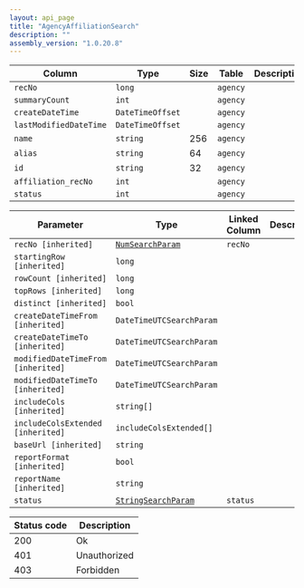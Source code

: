 ```yaml
---
layout: api_page
title: "AgencyAffiliationSearch"
description: ""
assembly_version: "1.0.20.8"
---
```




| Column | Type | Size | Table | Description |
| ------ | ---- | ---- | ----- | ----------- |
| `recNo` | `long` |  | `agency` | 
| `summaryCount` | `int` |  | `agency` | 
| `createDateTime` | `DateTimeOffset` |  | `agency` | 
| `lastModifiedDateTime` | `DateTimeOffset` |  | `agency` | 
| `name` | `string` | 256 | `agency` | 
| `alias` | `string` | 64 | `agency` | 
| `id` | `string` | 32 | `agency` | 
| `affiliation_recNo` | `int` |  | `agency` | 
| `status` | `int` |  | `agency` | 

| Parameter | Type | Linked Column | Description |
| --------- | ---- | ------------- | ----------- |
| `recNo [inherited]` | [`NumSearchParam`](NumSearchParam) | `recNo` | 
| `startingRow [inherited]` | `long` |  | 
| `rowCount [inherited]` | `long` |  | 
| `topRows [inherited]` | `long` |  | 
| `distinct [inherited]` | `bool` |  | 
| `createDateTimeFrom [inherited]` | `DateTimeUTCSearchParam` |  | 
| `createDateTimeTo [inherited]` | `DateTimeUTCSearchParam` |  | 
| `modifiedDateTimeFrom [inherited]` | `DateTimeUTCSearchParam` |  | 
| `modifiedDateTimeTo [inherited]` | `DateTimeUTCSearchParam` |  | 
| `includeCols [inherited]` | `string[]` |  | 
| `includeColsExtended [inherited]` | `includeColsExtended[]` |  | 
| `baseUrl [inherited]` | `string` |  | 
| `reportFormat [inherited]` | `bool` |  | 
| `reportName [inherited]` | `string` |  | 
| `status` | [`StringSearchParam`](StringSearchParam) | `status` | 

| Status code | Description |
| ----------- | ----------- |
| 200 | Ok |
| 401 | Unauthorized |
| 403 | Forbidden |


